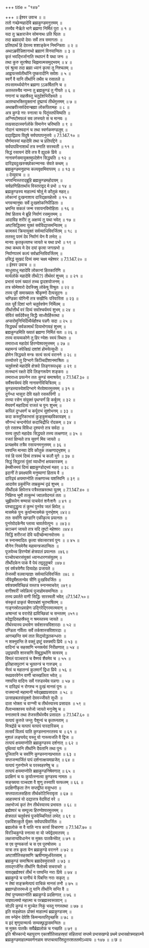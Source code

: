 +++
title = "१४७"

+++
॥ ईश्वर उवाच ॥ ॥  
ततो गच्छेन्महादेवि ब्रह्मकुण्डमनुत्तमम् ॥  
तस्यैव नैर्ऋते भागे ब्रह्मणा निर्मितं पुरा ॥ १ ॥  
यदा तु ऋक्षराजेन सोमनाथः प्रति ष्ठितः ॥  
तदा ब्रह्मादयो देवाः सर्वे तत्र समागताः ॥  
प्रतिष्ठार्थं हि देवस्य शशाङ्केन निमन्त्रिताः ॥ २ ॥  
अथाऽब्रवीन्निशानाथो ब्रह्माणं विनयान्वितः ॥ ३ ॥  
कृतं भवद्भिर्जानाति स्थापनं वै यथा जनः ॥  
तथा कुरु सुरश्रेष्ठ चिह्नमात्मसमुद्भवम् ॥ ४ ॥  
एवं श्रुत्वा तदा ब्रह्मा ध्यानं कृत्वा तु निश्चलम् ॥  
आह्वयत्सर्वतीर्थानि पुष्करादीनि सर्वशः ॥ ५ ॥  
स्वर्गे वै यानि तीर्थानि तथैव च रसातले ॥  
तपःसामर्थ्ययोगेन ब्रह्मणा ऽऽकर्षितानि च ॥  
अतस्तस्यैव नाम्ना तु ब्रह्मकुण्डं तु गीयते ॥ ६ ॥  
गणानां च सहस्रैस्तु चतुर्दशभिरीक्ष्यते ॥  
अतश्चाभक्तियुक्तानां दुष्प्राप्यं तीर्थमुत्तमम् ॥ ७ ॥  
अथाब्रवीत्सर्वदेवान्ब्रह्मा लोकपितामहः ॥ ८ ॥  
अत्र कुण्डे नरः स्नात्वा यः पितॄंस्तर्पयिष्यति ॥  
अग्निष्टोमफलं सव लप्स्यते स च मानवः ॥  
तत्प्रसादात्स्वर्गलोके विमानेन चरिष्यति ॥ ९ ॥  
गोदानं चाश्वदानं च तथा स्वर्णकमण्डलुम् ॥  
दद्याद्विप्राय विदुषे सर्वपापापनुत्तये ॥ 7.1.147.१० ॥  
पौर्णमास्यां महादेवि तथा च प्रतिपद्दिने ॥  
सर्वपापविनाशार्थं तत्र स्नाति सरस्वती ॥ ११ ॥  
सिद्धं रसायनं देवि तत्र वै ह्युदकं प्रिये ॥  
नानावर्णसमायुक्तमुपदेशेन सिद्ध्यति ॥ १२ ॥  
दारिद्र्यदुःखरुक्छोकान्मानवः सेवते कथम् ॥  
ब्रह्मकुण्डमनुप्राप्य कल्पवृक्षमिवापरम् ॥ ॥ १३ ॥  
॥ देव्युवाच ॥ ॥  
भगवन्विस्तराद्ब्रूहि ब्रह्मकुण्डमहोदयम् ॥  
सर्वप्राणिहितार्थाय विस्तराद्वद मे प्रभो ॥ १४ ॥  
ब्रह्मकुण्डस्य माहात्म्यं श्रोतुं मे कौतुकं महत्॥  
लोकानां दुःखनाशाय दारिद्यक्षयहेतवे ॥ १५ ॥  
भगवन्मानुषाः सर्वे दुःखशोकनिपीडिताः ॥  
भ्रमन्ति सकलं जन्म रसायनविमोहिताः ॥ १६ ॥  
तेषां हिताय मे ब्रूहि निर्वाणं रसमुत्तमम् ॥  
आदाविह शरीरं तु अक्षय्यं तु यथा भवेत् ॥ १७ ॥  
अष्टसिद्धिसमा युक्तं सर्वविद्यासमन्वितम् ॥  
कामरूपं क्रियायुक्तं सर्वव्याधिविवर्जितम् ॥ १८ ॥  
ततस्तु परमं देव निर्वाणं येन वै लभेत् ॥  
मानवः कृतकृत्यश्च जायते च यथा प्रभो ॥ १९ ॥  
तथा कथय मे देव दयां कृत्वा जगत्प्रभो ॥  
निर्वाणपरमं कल्पं सर्वभ्रान्तिविवर्जितम् ॥  
प्रसिद्धं सुखदं दिव्यं समा चक्ष्व महेश्वर ॥ 7.1.147.२० ॥  
॥ ईश्वर उवाच ॥ ॥  
साधुसाधु महादेवि लोकानां हितकारिणि ॥  
मर्त्यलोके महादेवि तीर्थं(?) तीर्थवरं शुभम् ॥ ॥ २१ ॥  
प्रभासं परमं ख्यातं तच्च द्वादशयोजनम् ॥  
तत्र सोमेश्वरो देवस्त्रिषु लोकेषु विश्रुतः ॥ २२ ॥  
तस्य पूर्वे समाख्यातः श्रीकृष्णो दैत्यसूदनः ॥  
चण्डिका योगिनी तत्र सखीभिः परिवारिता ॥ २३ ॥  
ततः पूर्वे दिशां भागे चतुर्वक्त्रेण निर्मितम् ॥  
तीर्थात्तीर्थं वरं दिव्यं सर्वाश्चर्यमयं शुभम् ॥ २४ ॥  
सेवितं सर्वदेवैस्तु सिद्धैः साध्यैर्ग्रहैस्तथा ॥  
अप्सरोमुनिभिर्दिव्यैर्यक्षैश्च पन्नगैः सदा ॥ २५ ॥  
सिद्ध्यर्थं सर्वकामार्थं दिव्यभोगावहं शुभम् ॥  
ब्रह्मकुण्डमिति ख्यातं ब्रह्मणा निर्मितं यतः ॥ २६ ॥  
तस्य वायव्यकोणे तु हिर ण्येशः स्वयं स्थितः ॥  
तमाराध्य महादेवं हिरण्येश्वरमुत्तमम् ॥ २७ ॥  
महामन्त्रं जपेत्क्षिप्रं दशांशं होमयेत्सुधीः ॥  
होमेन सिद्ध्यते मन्त्रः सत्यं सत्यं वरानने ॥ २८ ॥  
तस्योत्तरे तु दिग्भागे किञ्चिदीशानमाश्रितः ॥  
चतुर्वक्त्रो महादेवि क्षेत्रपो लिङ्गरूपधृक् ॥ २९ ॥  
तत्स्थानं रक्षते देवि लिङ्गरूपेण शङ्करः ॥  
तमाराध्य प्रयत्नेन ततः कुण्डं समाश्रयेत् ॥ 7.1.147.३० ॥  
सर्वैश्वर्यमयं देवि नानावर्णविचित्रितम् ॥  
कुण्डस्यास्येशदिग्भागे भैरवेश्वरमुत्तमम् ॥ ३१ ॥  
दुर्गन्धा भासुरा देवि वहते रसरूपिणी ॥  
तस्या रसेन संयुक्तं पृथग्वर्णं हि कर्बुरम् ॥ ३२ ॥  
मेघवर्णं महादिव्यं राजतं च पुनः शुभम् ॥  
कपिलं दुग्धवर्णं च कर्पूराभं सुशोभनम् ॥ ३३ ॥  
कदा कस्तूरिकाभासं कुङ्कुमच्छविकावहम् ॥  
सौगन्धं चन्दनोपेतं कदाचिद्रौधि रोदकम् ॥ ३४ ॥  
एते रसाश्च विविधा दृश्यन्ते तत्र सर्वदा ॥  
यस्य तुष्टो महादेवः सिद्ध्यते तस्य तत्क्षणात् ॥ ३५ ॥  
रजतं क्षिप्यते तत्र सुवर्ण मिव जायते ॥  
प्रत्यक्षमेव तत्रैव रसायनमनुत्तमम् ॥ ३६ ॥  
पश्यन्ति मानवा देवि कौतुकं तत्क्षणाद्भृशम् ॥  
रसं हि परमं दिव्यं तत्रस्थं च कलौ युगे ॥ ३७ ॥  
सिद्धं सिद्धरसं पुंसां व्याधीनां क्षयकारकम् ॥  
हेमबीजमयं दिव्यं ब्रह्मकुण्डोद्भवं महत् ॥ ३८ ॥  
इदानीं ते प्रवक्ष्यामि मनुष्याणां हिताय वै ॥  
दारिद्र्यं क्षयमाप्नोति तत्क्षणाच्च यशस्विनि ॥ ३९ ॥  
आदावेव प्रकुर्वन्ति ताम्रकुम्भं दृढं शुभम् ॥  
तीर्थोदकं क्षिपेत्तत्र पत्रैस्ताम्रस्तथा युतम् ॥ 7.1.147.४० ॥  
निक्षिप्य भूमौ तत्कुम्भं ज्वालयेदनलं ततः ॥  
चुह्लीरूपेण षण्मासं पाचयेत्तं शनैःशनैः ॥ ४१ ॥  
पश्चादुद्धृत्य तं कुम्भं पुनरेव जलं क्षिपेत् ॥  
मासमेकं पुनः कुर्यान्मासमेकं पुनर्भृशम् ॥४२॥  
ततः सर्वाणि खण्डानि एकीकृत्य प्रयत्नतः ॥  
पुनरेवोदकेनैव प्लाव्य चावर्तयेत्पुनः ॥ ॥४३॥  
काञ्चनं जायते तत्र यदि तुष्टो महेश्वरः ॥४४॥  
सिद्धिं शरीरजां देवि यदीच्छेन्मानवोत्तमः ॥  
स स्नानमादितः कृत्वा संवत्सरत्रयं पुनः ॥ ॥ ४५ ॥  
मौनेन नियमेनैव महामन्त्रजपान्वितः ॥  
पूजयेच्च हिरण्येशं क्षेत्रपालं प्रयत्नतः ॥४६॥  
पञ्चोपचारसंयुक्तं ध्यानधारणसंयुतम् ॥  
तीर्थोदकेन पाकं वै पेयं तद्वदुदुम्बरे ॥४७॥  
एवं वर्षत्रयेणैव दिव्यदेहः प्रजायते ॥  
तेजस्वी वलवान्प्राज्ञः सर्वव्याधिविवर्जितः ॥४८ ॥  
जीवेद्वर्षेशतान्येव त्रीणि दुःखविवर्जितः ॥  
वर्षत्रयमविच्छिन्नं यस्तत्र स्नानमाचरेत् ॥४९॥  
वागीश्वरीं जपेन्नित्यं पूजाहोमसमन्वितः ॥  
तस्य प्रवर्तते वाणी सिद्धिः सारस्वती भवेत् ॥7.1.147.५०॥  
संस्कृतं प्राकृतं चैवापभ्रंशं भूतभाषितम् ॥  
गाङ्गस्रोतःप्रवाहेण उद्गिरेद्गिरमात्मवान् ॥  
अश्रान्तां च वरारोहे ह्यविच्छिन्नां च सन्ततम् ॥५१॥  
वदेद्वादिसहस्रैस्तु न श्रमस्तस्य जायते ॥  
तीर्थस्यास्य प्रभावेण सर्वशास्त्रविशारदाः ॥ ५२ ॥  
पण्डिता गर्विताः सर्वे तर्कशास्त्रविशारदाः ॥  
आगच्छन्ति समं तात विद्ययोद्धतकन्धराः ॥  
न शक्नुवन्ति ते वक्तुं द्रष्टुं वक्त्रमपि प्रिये ॥ ५३ ॥  
वादिनां च सहस्राणि भनक्त्येवं निरीक्षणात् ॥ ५४ ॥  
उद्वाहयति शास्त्राणि विबुद्धार्थानि सत्वरम् ॥  
विमलं पाञ्चरात्रं च वैष्णवं शैवमेव च ॥ ५५ ॥  
इतिहासपुराणं च भूततन्त्रं च गारुडम् ॥  
भैरवं च महातन्त्रं कुलमार्गं द्विधा प्रिये ॥ ५६ ॥  
रथप्रवरवेगेन वाणी चास्खलिता भवेत् ॥  
नश्यन्ति वादिनः सर्वे गरुडस्येव पन्नगाः ॥ ५७ ॥  
न दारिद्र्यं न रोगश्च न दुःखं मानसं पुनः ॥  
राजमान्यो महामानी भवेद्ब्रह्मप्रसादतः ॥ ५८ ॥  
उत्साहबलसंयुक्तो देववज्जीवते सुधीः ॥  
दाता भोक्ता च वाग्ग्मी च तीर्थस्यास्य प्रसादतः ॥ ५९ ॥  
तैलाभ्यक्तस्य यत्तेजो जायते मनुजेषु च ॥  
स्नातमात्रे तथा तेजस्तीर्थस्यैव प्रसादतः ॥ 7.1.147.६० ॥  
यत्पापं कुरुते जन्तुः पैशुन्यं च कृतघ्नताम् ॥  
मित्रद्रोहे च यत्पापं यत्पापं पारदारिकम् ॥  
तत्सर्वं विलयं याति कुण्डस्नानरतस्य च ॥ ६१ ॥  
मुशलं लङ्घयेद् यस्तु यो गास्त्यजति वै द्विजः ॥  
तत्पापं क्षयमाप्नोति ब्रह्मकुण्डस्य दर्शनात् ॥ ६२ ॥  
पृथिव्यां यानि तीर्थानि दैवतानि तथा पुनः ॥  
पूजितानि च सर्वाणि कुण्डस्नानप्रभावतः ॥ ६३ ॥  
सप्तजन्मार्जितं पापं दर्शनात्क्षयमाव्रजेत् ॥ ६४ ॥  
यत्पापं गुरुगोघ्ने च परस्वहरणेषु च ॥  
तत्पापं क्षयमाप्नोति ब्रह्मकुण्डनिषेवणात् ॥ ६५ ॥  
प्रदक्षिणं च यः कुर्यात्स्नात्वा कुण्डस्य नामतः ॥  
सङ्ख्यया पञ्चदश वै शृणु तस्यापि यत्फलम् ॥ ६६ ॥  
प्रदक्षिणीकृता तेन सप्तद्वीपा वसुन्धरा ॥  
सप्तपातालसहिता तीर्थकोटिभिरावृता ॥ ६७ ॥  
आहारमात्रं यो दद्यात्तत्र वेदविदां वरे ॥  
लक्षभोज्यं कृतं तेन तीर्थस्यास्य प्रभावतः ॥ ६८ ॥  
ब्रह्मेश्वरं च सम्पूज्य हिरण्येश्वरमुत्तमम् ॥  
क्षेत्रपालं चतुर्वक्त्रं पूजयेच्चिन्तितं लभेत् ॥ ६९ ॥  
एकविंशत्कुलै र्युक्तः सर्वपापविवर्जितः ॥  
ब्रह्मलोकं स वै याति नात्र कार्या विचारणा ॥ 7.1.147.७० ॥  
विरञ्चिकुण्डे स्नात्वा वा यो जपेद्वेदमातरम् ॥  
लक्षजाप्यविधानेन स मुक्तः पातकैर्भवेत् ॥ ७१ ॥  
स एव पुण्यकर्त्ता च स एव पुरुषोत्तमः ॥  
यात्रा तत्र कृता येन ब्रह्मकुण्डे वरानने ॥ ७२ ॥  
अष्टाशीतिसहस्राणि ऋषीणामूर्ध्वरेतसाम् ॥  
ब्रह्मकुण्डं समाश्रित्य ब्रह्मदेवमुपासते ॥ ७३ ॥  
तावद्गर्जन्ति तीर्थानि त्रैलोक्ये सचराचरे ॥  
यावद्ब्रह्मेश्वरं तीर्थं न पश्यन्ति नराः प्रिये ॥ ७४ ॥  
ब्रह्मकुण्डे च पानीयं ये पिबन्ति नराः सकृत् ॥  
न तेषां सङ्क्रमेत्पापं वाचिकं मानसं तनौ ॥ ७५ ॥  
ब्रह्माण्डोत्तरमध्ये तु यानि तीर्थानि सन्ति वै ॥  
तेषां पुण्यमवाप्नोति ब्रह्मकुण्डे प्रदक्षिणात् ॥ ७६ ॥  
याज्ञवल्क्यो महात्मा च परब्रह्मस्वरूपवान् ॥  
सोऽपि कुण्डं न मुञ्चेत निकुं भस्तु गणस्तथा ॥ ७७ ॥  
इति सङ्क्षेपतः प्रोक्तं माहात्म्यं ब्रह्मकुण्डजम् ॥  
तव स्नेहेन देवेशि किमन्यत्परिपृच्छसि ॥ ७८ ॥  
य इदं शृणुयान्मर्त्यः सम्यक्छ्रद्धासमन्वितः ॥  
स मुक्तः पातकैः सर्वैर्ब्रह्मलोकं च गच्छति ॥ ७९ ॥  
इति श्रीस्कान्दे महापुराण एकाशीतिसाहस्र्यां संहितायां सप्तमे प्रभासखण्डे प्रथमे प्रभासक्षेत्रमाहात्म्ये ब्रह्मकुण्डमाहात्म्यवर्णनन्नाम सप्तचत्वारिंशदुत्तरशततमोऽध्यायः ॥ १४७ ॥ ॥ छ ॥